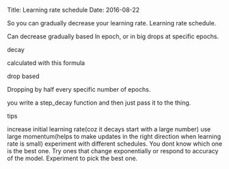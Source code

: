 Title: Learning rate schedule
Date: 2016-08-22


So you can gradually decrease your learning rate. Learning rate schedule.
 
 Can decrease gradually based ln epoch, or in big drops at specific epochs.
 
 decay
 
 calculated with this formula
 
 drop based
 
 Dropping by half every specific number of epochs.
 
 you write a step_decay function and then just pass it to the thing.
 
 tips
 
 increase initial learning rate(coz it decays start with a large number)
 use large momentum(helps to make updates in the right direction when learning rate is small)
 experiment with different schedules. You dont know which one is the best one. Try ones that change exponentially or respond to accuracy of the model. Experiment to pick the best one.
 
